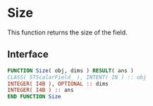 # Size

This function returns the size of the field.

## Interface

```fortran
FUNCTION Size( obj, dims ) RESULT( ans )
CLASS( STScalarField_ ), INTENT( IN ) :: obj
INTEGER( I4B ), OPTIONAL :: dims
INTEGER( I4B ) :: ans
END FUNCTION Size
```
